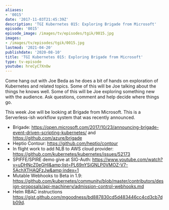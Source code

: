 ```yaml
---
aliases:
- '0015'
date: '2017-11-03T21:45:39Z'
description: 'TGI Kubernetes 015: Exploring Brigade from Microsoft'
episode: '0015'
episode_image: /images/tv/episodes/tgik/0015.jpg
images:
- /images/tv/episodes/tgik/0015.jpg
lastmod: '2021-04-20'
publishdate: '2020-08-10'
title: 'TGI Kubernetes 015: Exploring Brigade from Microsoft'
type: tv-episode
youtube: hreCyC7XnOw
---
```


Come hang out with Joe Beda as he does a bit of hands on exploration of Kubernetes and related topics. Some of this will be Joe talking about the things he knows well. Some of this will be Joe exploring something new with the audience. Ask questions, comment and help decide where things go.

This week Joe will be looking at Brigade from Microsoft. This is a Serverless-ish workflow system that was recently announced.

* Brigade: https://open.microsoft.com/2017/10/23/announcing-brigade-event-driven-scripting-kubernetes/ and https://github.com/azure/brigade
* Heptio Contour: https://github.com/heptio/contour
* In flight work to add NLB to AWS cloud provider: https://github.com/kubernetes/kubernetes/issues/52173
* SPIFFE/SPIRE demo give at SIG-Auth: https://www.youtube.com/watch?v=uDHNcZ0eGHI&amp;list=PL69nYSiGNLP0VMOZ-V7-5AchXTHAQFzJw&amp;index=1
* Mutable Webhooks to Beta in 1.9: https://github.com/kubernetes/community/blob/master/contributors/design-proposals/api-machinery/admission-control-webhooks.md
* Helm RBAC instructions https://gist.github.com/mgoodness/bd887830cd5d483446cc4cd3cb7db09d.